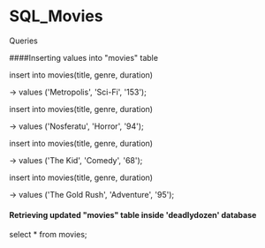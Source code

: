 # SQL_Movies
Queries

####Inserting values into "movies" table 

insert into movies(title, genre, duration)

-> values ('Metropolis', 'Sci-Fi', '153');

insert into movies(title, genre, duration)

-> values ('Nosferatu', 'Horror', '94');

insert into movies(title, genre, duration)

-> values ('The Kid', 'Comedy', '68');

insert into movies(title, genre, duration)

-> values ('The Gold Rush', 'Adventure', '95');


#### Retrieving updated "movies" table inside 'deadlydozen' database
select * from movies;
